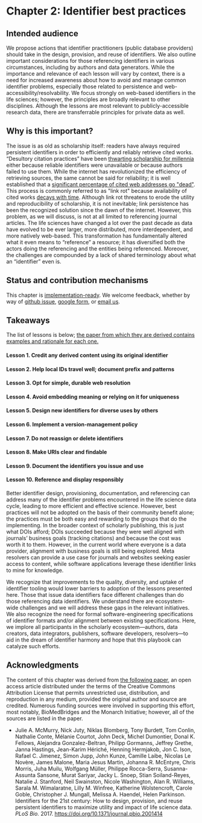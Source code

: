 # Chapter 2: Identifier best practices

## Intended audience

We propose actions that identifier practitioners (public database providers) should take in the design, provision, and reuse of identifiers. We also outline important considerations for those referencing identifiers in various circumstances, including by authors and data generators. While the importance and relevance of each lesson will vary by context, there is a need for increased awareness about how to avoid and manage common identifier problems, especially those related to persistence and web-accessibility/resolvability. We focus strongly on web-based identifiers in the life sciences; however, the principles are broadly relevant to other disciplines. Although the lessons are most relevant to publicly-accessible research data, there are transferrable principles for private data as well.

## Why is this important?

The issue is as old as scholarship itself: readers have always required persistent identifiers in order to efficiently and reliably retrieve cited works. “Desultory citation practices” have been [thwarting scholarship for millennia](https://journals.plos.org/plosbiology/article?id=10.1371/journal.pbio.2001414#pbio.2001414.ref001) either because reliable identifiers were unavailable or because authors failed to use them. While the internet has revolutionized the efficiency of retrieving sources, the same cannot be said for reliability; it is well established that a [significant percentage of cited web addresses go "dead"](https://journals.plos.org/plosbiology/article?id=10.1371/journal.pbio.2001414#pbio.2001414.ref002). This process is commonly referred to as "link rot" because availability of cited works [decays with time](https://journals.plos.org/plosbiology/article?id=10.1371/journal.pbio.2001414#pbio.2001414.ref003). Although link rot threatens to erode the utility and reproducibility of scholarship, it is not inevitable; link persistence has been the recognized solution since the dawn of the internet. However, this problem, as we will discuss, is not at all limited to referencing journal articles. The life sciences have changed a lot over the past decade as data have evolved to be ever larger, more distributed, more interdependent, and more natively web-based. This transformation has fundamentally altered what it even means to “reference” a resource; it has diversified both the actors doing the referencing and the entities being referenced. Moreover, the challenges are compounded by a lack of shared terminology about what an “identifier” even is.

## Status and contribution mechanisms 
This chapter is [implementation-ready](https://github.com/data2health/reusable-data-best-practices/blob/master/README.md#stages). We welcome feedback, whether by way of [github issue](https://github.com/data2health/reusable-data-best-practices/issues), [google form](https://docs.google.com/forms/d/e/1FAIpQLSfN8R7Hj3qpf-Cek2O0sA3Uaxr3IaFp-iQ_tVI0f4EsgHxU7g/viewform), or [email us](mailto:data2health@gmail.com).

## Takeaways

The list of lessons is below; [the paper from which they are derived contains examples and rationale for each one.](10.1371/journal.pbio.2001414)

#### Lesson 1. Credit any derived content using its original identifier
#### Lesson 2. Help local IDs travel well; document prefix and patterns
#### Lesson 3. Opt for simple, durable web resolution
#### Lesson 4. Avoid embedding meaning or relying on it for uniqueness
#### Lesson 5. Design new identifiers for diverse uses by others
#### Lesson 6. Implement a version-management policy
#### Lesson 7. Do not reassign or delete identifiers
#### Lesson 8. Make URIs clear and findable
#### Lesson 9. Document the identifiers you issue and use
#### Lesson 10. Reference and display responsibly


Better identifier design, provisioning, documentation, and referencing can address many of the identifier problems encountered in the life science data cycle, leading to more efficient and effective science. However, best practices will not be adopted on the basis of their community benefit alone; the practices must be both easy and rewarding to the groups that do the implementing. In the broader context of scholarly publishing, this is just what DOIs afford; DOIs succeeded because they were well aligned with journals’ business goals (tracking citations) and because the cost was worth it to them. However, in the current world where everyone is a data provider, alignment with business goals is still being explored. Meta resolvers can provide a use case for journals and websites seeking easier access to content, while software applications leverage these identifier links to mine for knowledge.

We recognize that improvements to the quality, diversity, and uptake of identifier tooling would lower barriers to adoption of the lessons presented here. Those that issue data identifiers face different challenges than do those referencing data identifiers. We understand there are ecosystem-wide challenges and we will address these gaps in the relevant initiatives. We also recognize the need for formal software-engineering specifications of identifier formats and/or alignment between existing specifications. Here, we implore all participants in the scholarly ecosystem—authors, data creators, data integrators, publishers, software developers, resolvers—to aid in the dream of identifier harmony and hope that this playbook can catalyze such efforts.

## Acknowledgments

The content of this chapter was derived from [the following paper](10.1371/journal.pbio.2001414), an open access article distributed under the terms of the Creative Commons Attribution License that permits unrestricted use, distribution, and reproduction in any medium, provided the original author and source are credited. Numerous funding sources were involved in supporting this effort, most notably, BioMedBridges and the Monarch Initiative; however, all of the sources are listed in the paper.

- Julie A. McMurry, Nick Juty, Niklas Blomberg, Tony Burdett, Tom Conlin, Nathalie Conte, Mélanie Courtot, John Deck, Michel Dumontier, Donal K. Fellows, Alejandra Gonzalez-Beltran, Philipp Gormanns, Jeffrey Grethe, Janna Hastings, Jean-Karim Hériché, Henning Hermjakob, Jon C. Ison, Rafael C. Jimenez, Simon Jupp, John Kunze, Camille Laibe, Nicolas Le Novère, James Malone, Maria Jesus Martin, Johanna R. McEntyre, Chris Morris, Juha Muilu, Wolfgang Müller, Philippe Rocca-Serra, Susanna-Assunta Sansone, Murat Sariyar, Jacky L. Snoep, Stian Soiland-Reyes, Natalie J. Stanford, Neil Swainston, Nicole Washington, Alan R. Williams, Sarala M. Wimalaratne, Lilly M. Winfree, Katherine Wolstencroft, Carole Goble, Christopher J. Mungall, Melissa A. Haendel, Helen Parkinson. Identifiers for the 21st century: How to design, provision, and reuse persistent identifiers to maximize utility and impact of life science data. *PLoS Bio.* 2017. https://doi.org/10.1371/journal.pbio.2001414


